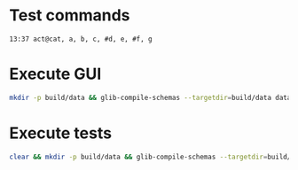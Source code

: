 # Test commands

```
13:37 act@cat, a, b, c, #d, e, #f, g
```


# Execute GUI

```sh
mkdir -p build/data && glib-compile-schemas --targetdir=build/data data && GSETTINGS_SCHEMA_DIR=build/data python3 src/hamster-service.py & GSETTINGS_SCHEMA_DIR=build/data python src/hamster-cli.py; pkill -ef hamster
```


# Execute tests

```sh
clear && mkdir -p build/data && glib-compile-schemas --targetdir=build/data data && GSETTINGS_SCHEMA_DIR=build/data python -m unittest
```
